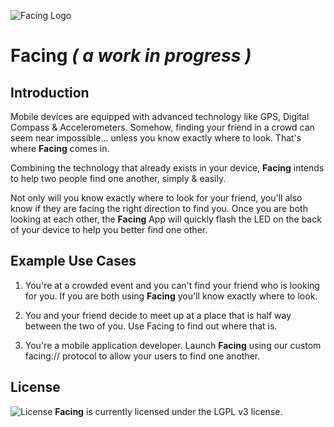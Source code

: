 ![Facing Logo](https://raw.githubusercontent.com/manifestinteractive/facing/master/assets/logo/exports/main/rectangle/logo_rectangle_github.png)



Facing _( a work in progress )_
===

Introduction
---

Mobile devices are equipped with advanced technology like GPS, Digital Compass & Accelerometers. Somehow, finding your friend in a crowd can seem near impossible... unless you know exactly where to look.  That's where **Facing** comes in.

Combining the technology that already exists in your device, **Facing** intends to help two people find one another, simply & easily.

Not only will you know exactly where to look for your friend, you'll also know if they are facing the right direction to find you.  Once you are both looking at each other, the **Facing** App will quickly flash the LED on the back of your device to help you better find one other.

Example Use Cases
---

1. You're at a crowded event and you can't find your friend who is looking for you.  If you are both using **Facing** you'll know exactly where to look.

2. You and your friend decide to meet up at a place that is half way between the two of you.  Use Facing to find out where that is.

3. You're a mobile application developer.  Launch **Facing** using our custom facing:// protocol to allow your users to find one another.

License
---

![License](http://github.socketbug.com/lgplv3.png "LGPL v3 license") **Facing** is currently licensed under the LGPL v3 license.
